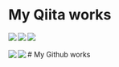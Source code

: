 # My Qiita works
<a href="http://qiita.com/guevara-net">
  <img align="left" src="https://qiita-badge.apiapi.app/s/guevara-net/posts.svg" />
</a>
<a href="http://qiita.com/guevara-net">
  <img align="left" src="https://qiita-badge.apiapi.app/s/guevara-net/contributions.svg" />
</a>
<a href="http://qiita.com/guevara-net">
  <img align="left" src="https://qiita-badge.apiapi.app/s/guevara-net/followers.svg" />
</a>

<br />
<br />
# My Github works
<a href="https://github.com/taka-guevara">
  <img align="left" src="https://github-readme-stats.vercel.app/api?username=taka-guevara&theme=cobalt&show_icons=true" />
</a>
<a href="https://github.com/taka-guevara">
  <img align="left" src="https://github-readme-stats.vercel.app/api/top-langs/?username=taka-guevara&theme=cobalt" />
</a>
<!--
**taka-guevara/taka-guevara** is a ✨ _special_ ✨ repository because its `README.md` (this file) appears on your GitHub profile.

Here are some ideas to get you started:

- 🔭 I’m currently working on ...
- 🌱 I’m currently learning ...
- 👯 I’m looking to collaborate on ...
- 🤔 I’m looking for help with ...
- 💬 Ask me about ...
- 📫 How to reach me: ...
- 😄 Pronouns: ...
- ⚡ Fun fact: ...
-->

